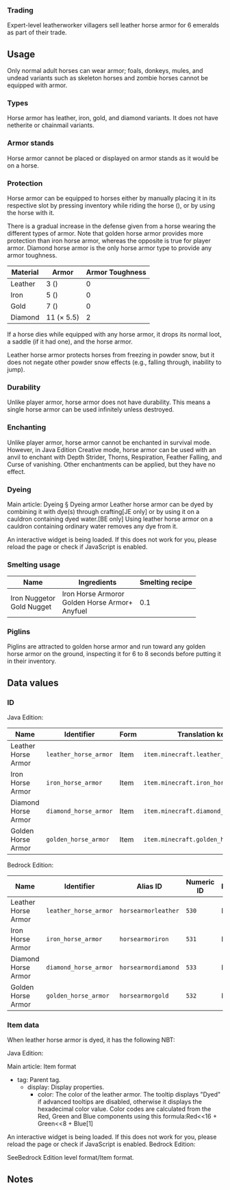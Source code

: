 ### Trading
Expert-level leatherworker villagers sell leather horse armor for 6 emeralds as part of their trade.

## Usage
Only normal adult horses can wear armor; foals, donkeys, mules, and undead variants such as skeleton horses and zombie horses cannot be equipped with armor.

### Types
Horse armor has leather, iron, gold, and diamond variants. It does not have netherite or chainmail variants.

### Armor stands
Horse armor cannot be placed or displayed on armor stands as it would be on a horse.

### Protection
Horse armor can be equipped to horses either by manually placing it in its respective slot by pressing inventory while riding the horse (), or by using the horse with it.

There is a gradual increase in the defense given from a horse wearing the different types of armor. Note that golden horse armor provides more protection than iron horse armor, whereas the opposite is true for player armor. Diamond horse armor is the only horse armor type to provide any armor toughness.

| Material | Armor      | Armor Toughness |
|----------|------------|-----------------|
| Leather  | 3 ()       | 0               |
| Iron     | 5 ()       | 0               |
| Gold     | 7 ()       | 0               |
| Diamond  | 11 (× 5.5) | 2               |

If a horse dies while equipped with any horse armor, it drops its normal loot, a saddle (if it had one), and the horse armor.

Leather horse armor protects horses from freezing in powder snow, but it does not negate other powder snow effects (e.g., falling through, inability to jump).

### Durability
Unlike player armor, horse armor does not have durability. This means a single horse armor can be used infinitely unless destroyed.

### Enchanting
Unlike player armor, horse armor cannot be enchanted in survival mode. However, in Java Edition Creative mode, horse armor can be used with an anvil to enchant with Depth Strider, Thorns, Respiration, Feather Falling, and Curse of vanishing. Other enchantments can be applied, but they have no effect.

### Dyeing
Main article: Dyeing § Dyeing armor
Leather horse armor can be dyed by combining it with dye(s) through crafting‌[JE  only] or by using it on a cauldron containing dyed water.‌[BE  only] Using leather horse armor on a cauldron containing ordinary water removes any dye from it.

An interactive widget is being loaded. If this does not work for you, please reload the page or check if JavaScript is enabled.
### Smelting usage
| Name                          | Ingredients                                            | Smelting recipe |
|-------------------------------|--------------------------------------------------------|-----------------|
| Iron Nuggetor<br/>Gold Nugget | Iron Horse Armoror<br/>Golden Horse Armor+<br/>Anyfuel | 0.1             |

### Piglins
Piglins are attracted to golden horse armor and run toward any golden horse armor on the ground, inspecting it for 6 to 8 seconds before putting it in their inventory.

## Data values
### ID
Java Edition:

| Name                | Identifier            | Form | Translation key                      |
|---------------------|-----------------------|------|--------------------------------------|
| Leather Horse Armor | `leather_horse_armor` | Item | `item.minecraft.leather_horse_armor` |
| Iron Horse Armor    | `iron_horse_armor`    | Item | `item.minecraft.iron_horse_armor`    |
| Diamond Horse Armor | `diamond_horse_armor` | Item | `item.minecraft.diamond_horse_armor` |
| Golden Horse Armor  | `golden_horse_armor`  | Item | `item.minecraft.golden_horse_armor`  |

Bedrock Edition:

| Name                | Identifier            | Alias ID            | Numeric ID | Form | Translation key               |
|---------------------|-----------------------|---------------------|------------|------|-------------------------------|
| Leather Horse Armor | `leather_horse_armor` | `horsearmorleather` | `530`      | Item | `item.horsearmorleather.name` |
| Iron Horse Armor    | `iron_horse_armor`    | `horsearmoriron`    | `531`      | Item | `item.horsearmoriron.name`    |
| Diamond Horse Armor | `diamond_horse_armor` | `horsearmordiamond` | `533`      | Item | `item.horsearmordiamond.name` |
| Golden Horse Armor  | `golden_horse_armor`  | `horsearmorgold`    | `532`      | Item | `item.horsearmorgold.name`    |

### Item data
When leather horse armor is dyed, it has the following NBT:

Java Edition:

Main article: Item format
- tag: Parent tag.
	- display: Display properties.
		- color: The color of the leather armor. The tooltip displays "Dyed" if advanced tooltips are disabled, otherwise it displays the hexadecimal color value. Color codes are calculated from the Red, Green and Blue components using this formula:Red<<16 + Green<<8 + Blue[1]

An interactive widget is being loaded. If this does not work for you, please reload the page or check if JavaScript is enabled.
Bedrock Edition:

SeeBedrock Edition level format/Item format.
## Notes




